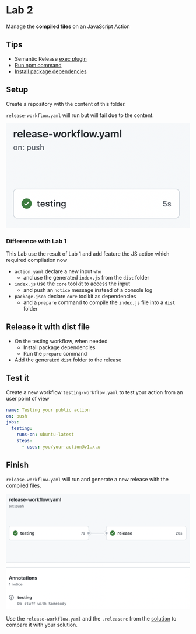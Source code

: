 # Lab 2

Manage the **compiled files** on an JavaScript Action

## Tips

- Semantic Release [exec plugin](https://github.com/semantic-release/exec)
- [Run npm command](https://docs.npmjs.com/cli/v8/commands/npm-run-script)
- [Install package dependencies](https://docs.npmjs.com/cli/v8/commands/npm-install)

## Setup

Create a repository with the content of this folder.

`release-workflow.yaml` will run but will fail due to the content.

![setup result](../assets/images/lifecycle-lab1-setup-result.png)

### Difference with Lab 1

This Lab use the result of Lab 1 and add feature the JS action which required compilation now

- `action.yaml` declare a new input `who`
  - and use the generated `index.js` from the `dist` folder
- `index.js` use the `core` toolkit to access the input
  - and push an `notice` message instead of a console log
- `package.json` declare `core` toolkit as dependencies
  - and a `prepare` command to compile the `index.js` file into a `dist` folder

## Release it with dist file

- On the testing workflow, when needed
  - Install package dependencies
  - Run the `prepare` command
- Add the generated `dist` folder to the release

## Test it

Create a new workflow `testing-workflow.yaml` to test your action from an user point of view
  
  ```yaml
  name: Testing your public action
  on: push
  jobs:
    testing:
      runs-on: ubuntu-latest
      steps:
        - uses: you/your-action@v1.x.x
  ```

## Finish

`release-workflow.yaml` will run and generate a new release with the compiled files.

![finish result](../assets/images/lifecycle-lab2-finish-result.png)

Use the `release-workflow.yaml` and the `.releaserc` from the [solution](https://github.com/sfeir-open-source/sfeir-school-github-action-dev/tree/v1/steps/50-lifecycle-lab2-dist-solution) to compare it with your solution.

